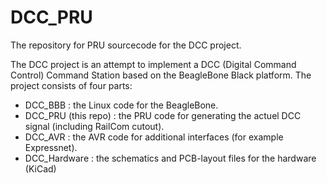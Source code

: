 # DCC_PRU
The repository for PRU sourcecode for the DCC project.

The DCC project is an attempt to implement a DCC (Digital Command Control) Command Station based on the BeagleBone Black platform.
The project consists of four parts:
- DCC_BBB : the Linux code for the BeagleBone.
- DCC_PRU (this repo) : the PRU code for generating the actuel DCC signal (including RailCom cutout).
- DCC_AVR : the AVR code for additional interfaces (for example Expressnet).
- DCC_Hardware : the schematics and PCB-layout files for the hardware (KiCad)
